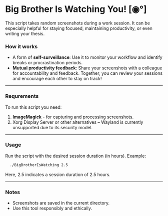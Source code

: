 # Big Brother Is Watching You! [◉°]



This script takes random screenshots during a work session. It can be especially helpful for staying
focused, maintaining productivity, or even writing your thesis.

### How it works
- A form of **self-surveillance**: Use it to monitor your workflow and identify breaks or procrastination
   periods.
- **Mutual productivity feedback**: Share your screenshots with a colleague for accountability and feedback.
  Together, you can review your sessions and encourage each other to stay on track!


----------------------------------------------------------------------------------------------------------

### Requrements

To run this script you need:

1. **ImageMagick** - for capturing and processing screenshots.
2. Xorg Display Server or other alternatives – Wayland is currently unsupported due to its security model.

----------------------------------------------------------------------------------------------------------

### Usage

Run the script with the desired session duration (in hours).
Example:

```bash
  ./BigBrotherIsWatching 2.5
```
  
Here, 2.5 indicates a session duration of 2.5 hours.

----------------------------------------------------------------------------------------------------------

### Notes

- Screenshots are saved in the current directory.
- Use this tool responsibly and ethically.
